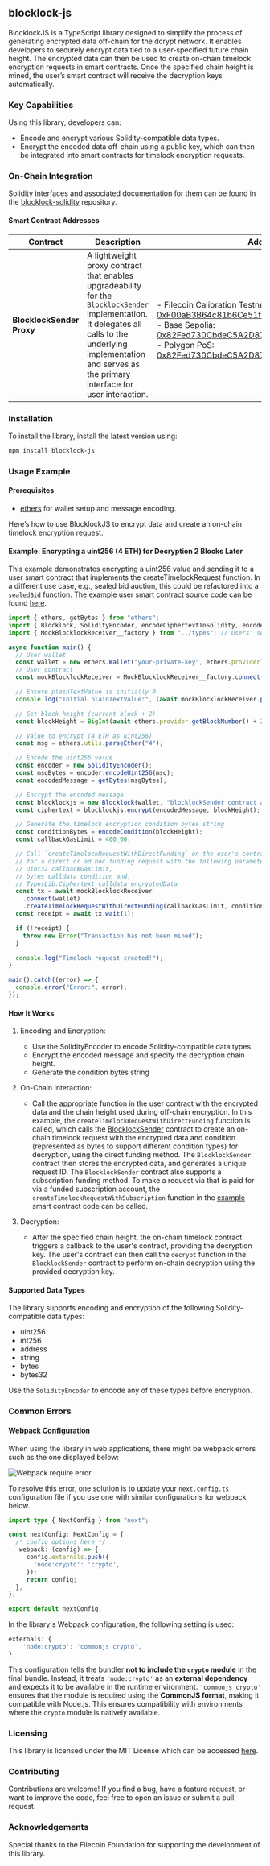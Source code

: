 ## blocklock-js

BlocklockJS is a TypeScript library designed to simplify the process of generating encrypted data off-chain for the dcrypt network. It enables developers to securely encrypt data tied to a user-specified future chain height. The encrypted data can then be used to create on-chain timelock encryption requests in smart contracts. Once the specified chain height is mined, the user’s smart contract will receive the decryption keys automatically.


### Key Capabilities

Using this library, developers can:

* Encode and encrypt various Solidity-compatible data types.
* Encrypt the encoded data off-chain using a public key, which can then be integrated into smart contracts for timelock encryption requests.


### On-Chain Integration

Solidity interfaces and associated documentation for them can be found in the [blocklock-solidity](https://github.com/randa-mu/blocklock-solidity.git) repository.

#### Smart Contract Addresses

| Contract        |  Description | Address | 
|-----------------|---------|---------|
| **BlocklockSender Proxy** | A lightweight proxy contract that enables upgradeability for the `BlocklockSender` implementation. It delegates all calls to the underlying implementation and serves as the primary interface for user interaction. | <br>- Filecoin Calibration Testnet: [0xF00aB3B64c81b6Ce51f8220EB2bFaa2D469cf702](https://calibration.filfox.info/en/address/0xF00aB3B64c81b6Ce51f8220EB2bFaa2D469cf702)<br> - Base Sepolia: [0x82Fed730CbdeC5A2D8724F2e3b316a70A565e27e](https://sepolia.basescan.org/address/0x82Fed730CbdeC5A2D8724F2e3b316a70A565e27e) <br> - Polygon PoS: [0x82Fed730CbdeC5A2D8724F2e3b316a70A565e27e](https://polygonscan.com/address/0x82Fed730CbdeC5A2D8724F2e3b316a70A565e27e) <br> | 


### Installation

To install the library, install the latest version using:

```sh
npm install blocklock-js
```



### Usage Example

#### Prerequisites

* [ethers](https://www.npmjs.com/package/ethers) for wallet setup and message encoding.


Here’s how to use BlocklockJS to encrypt data and create an on-chain timelock encryption request.

#### Example: Encrypting a uint256 (4 ETH) for Decryption 2 Blocks Later

This example demonstrates encrypting a uint256 value and sending it to a user smart contract that implements the createTimelockRequest function. In a different use case, e.g., sealed bid auction, this could be refactored into a `sealedBid` function.
The example user smart contract source code can be found [here](https://github.com/randa-mu/blocklock-solidity/blob/main/src/mocks/MockBlocklockReceiver.sol).

```js
import { ethers, getBytes } from "ethers";
import { Blocklock, SolidityEncoder, encodeCiphertextToSolidity, encodeCondition } from "blocklock-js";
import { MockBlocklockReceiver__factory } from "../types"; // Users' solidity contract TypeScript binding

async function main() {
  // User wallet
  const wallet = new ethers.Wallet("your-private-key", ethers.provider);
  // User contract
  const mockBlocklockReceiver = MockBlocklockReceiver__factory.connect("user blocklcok receiver contract address", wallet);

  // Ensure plainTextValue is initially 0
  console.log("Initial plainTextValue:", (await mockBlocklockReceiver.plainTextValue()).toString());

  // Set block height (current block + 2)
  const blockHeight = BigInt(await ethers.provider.getBlockNumber() + 2);

  // Value to encrypt (4 ETH as uint256)
  const msg = ethers.utils.parseEther("4");

  // Encode the uint256 value
  const encoder = new SolidityEncoder();
  const msgBytes = encoder.encodeUint256(msg);
  const encodedMessage = getBytes(msgBytes);

  // Encrypt the encoded message
  const blocklockjs = new Blocklock(wallet, "blocklockSender contract address");
  const ciphertext = blocklockjs.encrypt(encodedMessage, blockHeight);

  // Generate the timelock encryption condition bytes string
  const conditionBytes = encodeCondition(blockHeight);
  const callbackGasLimit = 400_00;

  // Call `createTimelockRequestWithDirectFunding` on the user's contract 
  // for a direct or ad hoc funding request with the following parameters:
  // uint32 callbackGasLimit, 
  // bytes calldata condition and,
  // TypesLib.Ciphertext calldata encryptedData
  const tx = await mockBlocklockReceiver
    .connect(wallet)
    .createTimelockRequestWithDirectFunding(callbackGasLimit, conditionBytes, encodeCiphertextToSolidity(ciphertext));
  const receipt = await tx.wait(1);

  if (!receipt) {
    throw new Error("Transaction has not been mined");
  }

  console.log("Timelock request created!");
}

main().catch((error) => {
  console.error("Error:", error);
});
```

#### How It Works
1. Encoding and Encryption:

    * Use the SolidityEncoder to encode Solidity-compatible data types.
    * Encrypt the encoded message and specify the decryption chain height.
    * Generate the condition bytes string

2. On-Chain Interaction:

    * Call the appropriate function in the user contract with the encrypted data and the chain height used during off-chain encryption. In this example, the `createTimelockRequestWithDirectFunding` function is called, which calls the [BlocklockSender](https://github.com/randa-mu/blocklock-solidity/blob/main/src/blocklock/BlocklockSender.sol) contract to create an on-chain timelock request with the encrypted data and condition (represented as bytes to support different condition types) for decryption, using the direct funding method. The `BlocklockSender` contract then stores the encrypted data, and generates a unique request ID. The `BlocklockSender` contract also supports a subscription funding method. To make a request via that is paid for via a funded subscription account, the `createTimelockRequestWithSubscription` function in the [example](https://github.com/randa-mu/blocklock-solidity/blob/main/src/mocks/MockBlocklockReceiver.sol) smart contract code can be called.

3. Decryption:

    * After the specified chain height, the on-chain timelock contract triggers a callback to the user's contract, providing the decryption key. The user's contract can then call the `decrypt` function in the `BlocklockSender` contract to perform on-chain decryption using the provided decryption key.


#### Supported Data Types
The library supports encoding and encryption of the following Solidity-compatible data types:

* uint256
* int256
* address
* string
* bytes
* bytes32

Use the `SolidityEncoder` to encode any of these types before encryption.


### Common Errors

#### Webpack Configuration

When using the library in web applications, there might be webpack errors such as the one displayed below:

![Webpack require error](./documentation/images/webpack-require.png)


To resolve this error, one solution is to update your `next.config.ts` configuration file if you use one with similar configurations for webpack below. 

```ts
import type { NextConfig } from "next";

const nextConfig: NextConfig = {
  /* config options here */
   webpack: (config) => {
     config.externals.push({
       'node:crypto': 'crypto',
     });
     return config;
  },
};

export default nextConfig;
```

In the library's Webpack configuration, the following setting is used:

```javascript
externals: {
    'node:crypto': 'commonjs crypto',
}
```

This configuration tells the bundler **not to include the `crypto` module** in the final bundle. Instead, it treats `'node:crypto'` as an **external dependency** and expects it to be available in the runtime environment. `'commonjs crypto'` ensures that the module is required using the **CommonJS format**, making it compatible with Node.js. This ensures compatibility with environments where the `crypto` module is natively available.


### Licensing

This library is licensed under the MIT License which can be accessed [here](LICENSE).

### Contributing

Contributions are welcome! If you find a bug, have a feature request, or want to improve the code, feel free to open an issue or submit a pull request.

### Acknowledgements

Special thanks to the Filecoin Foundation for supporting the development of this library.
